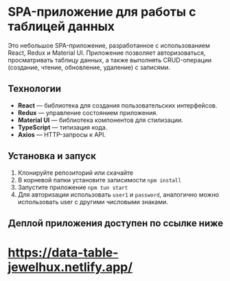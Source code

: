 # SPA-приложение для работы с таблицей данных

Это небольшое SPA-приложение, разработанное с использованием React, Redux и Material UI. Приложение позволяет авторизоваться, просматривать таблицу данных, а также выполнять CRUD-операции (создание, чтение, обновление, удаление) с записями.

## Технологии

- **React** — библиотека для создания пользовательских интерфейсов.
- **Redux** — управление состоянием приложения.
- **Material UI** — библиотека компонентов для стилизации.
- **TypeScript** — типизация кода.
- **Axios** — HTTP-запросы к API.

## Установка и запуск

1. Клонируйте репозиторий или скачайте
2. В корневой папки установите записимости `npm install`
3. Запустите приложение `npm tun start`
4. Для авторизации использовать `user1` и `password`, аналогично можно использовать user с другими числовыми знаками.


## Деплой приложения доступен по ссылке ниже
# https://data-table-jewelhux.netlify.app/
